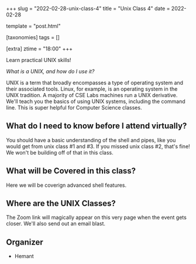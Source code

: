 +++
slug = "2022-02-28-unix-class-4"
title = "Unix Class 4"
date = 2022-02-28

template = "post.html"

[taxonomies]
tags = []

[extra]
ztime = "18:00"
+++

Learn practical UNIX skills!

<!-- more -->

*What is a UNIX, and how do I use it?*

UNIX is a term that broadly encompasses a type of operating system and their associated tools. Linux, for example, is an operating system
in the UNIX tradition. A majority of CSE Labs machines run a UNIX derivative. We'll teach you the basics of using UNIX systems, including
the command line. This is super helpful for Computer Science classes.

## What do I need to know before I attend virtually?

You should have a basic understanding of the shell and pipes, like you would get from unix class #1 and #3.
If you missed unix class #2, that's fine! We won't be building off of that in this class.

## What will be Covered in this class?

Here we will be coverign advanced shell features.

## Where are the UNIX Classes?

The Zoom link will magically appear on this very page when the event gets closer. We'll also send out an email blast.


## Organizer
* Hemant

